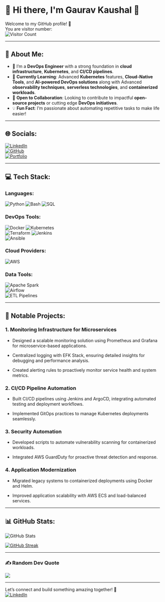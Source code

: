 # 🌟 Hi there, I'm Gaurav Kaushal 👋

Welcome to my GitHub profile! 🚀  
You are visitor number:  
![Visitor Count](https://komarev.com/ghpvc/?username=Gaurav-Kaushal&color=blue&style=flat&abbreviated=true)

---

## 💫 About Me:

- 🔭 I’m a **DevOps Engineer** with a strong foundation in **cloud infrastructure**, **Kubernetes**, and **CI/CD pipelines**.
- 🌱 **Currently Learning**: Advanced **Kubernetes** features, **Cloud-Native Tools**, and **AI-powered DevOps solutions** along with Advanced **observability techniques**, **serverless technologies**, and **containerized workloads**.
- 🤝 **Open to Collaboration**: Looking to contribute to impactful **open-source projects** or cutting edge **DevOps initiatives**.
- 💡 **Fun Fact**: I’m passionate about automating repetitive tasks to make life easier!

---

## 🌐 Socials:

[![LinkedIn](https://img.shields.io/badge/LinkedIn-%230077B5.svg?logo=linkedin&logoColor=white)](https://www.linkedin.com/in/gauravkaushal1996/)  
[![GitHub](https://img.shields.io/badge/GitHub-181717?logo=github&logoColor=white)](https://github.com/Gaurav-Kaushal)  
[![Portfolio](https://img.shields.io/badge/Portfolio-%23000000.svg?logo=firefox&logoColor=white)](#In-Progress)

---

## 💻 Tech Stack:

### Languages:

![Python](https://img.shields.io/badge/python-%2314354C.svg?style=for-the-badge&logo=python&logoColor=white) ![Bash](https://img.shields.io/badge/bash-%23121011.svg?style=for-the-badge&logo=gnu-bash&logoColor=white) ![SQL](https://img.shields.io/badge/sql-%2307405e.svg?style=for-the-badge&logo=postgresql&logoColor=white)

### DevOps Tools:

![Docker](https://img.shields.io/badge/docker-%230db7ed.svg?style=for-the-badge&logo=docker&logoColor=white) ![Kubernetes](https://img.shields.io/badge/kubernetes-%23326ce5.svg?style=for-the-badge&logo=kubernetes&logoColor=white)  
![Terraform](https://img.shields.io/badge/terraform-%235835CC.svg?style=for-the-badge&logo=terraform&logoColor=white) ![Jenkins](https://img.shields.io/badge/jenkins-%232C5263.svg?style=for-the-badge&logo=jenkins&logoColor=white)  
![Ansible](https://img.shields.io/badge/ansible-%231A1918.svg?style=for-the-badge&logo=ansible&logoColor=white)

### Cloud Providers:

![AWS](https://img.shields.io/badge/AWS-%23FF9900.svg?style=for-the-badge&logo=amazon-aws&logoColor=white)  

### Data Tools:

![Apache Spark](https://img.shields.io/badge/spark-%23E25A1C.svg?style=for-the-badge&logo=apache-spark&logoColor=white)  
![Airflow](https://img.shields.io/badge/airflow-%232C5263.svg?style=for-the-badge&logo=apache-airflow&logoColor=white)  
![ETL Pipelines](https://img.shields.io/badge/etl-%234281c4.svg?style=for-the-badge&logo=logstash&logoColor=white)

---

## 🚀 Notable Projects:

### 1. Monitoring Infrastructure for Microservices

- Designed a scalable monitoring solution using Prometheus and Grafana for microservice-based applications.

- Centralized logging with EFK Stack, ensuring detailed insights for debugging and performance analysis.

- Created alerting rules to proactively monitor service health and system metrics.

### 2. CI/CD Pipeline Automation

- Built CI/CD pipelines using Jenkins and ArgoCD, integrating automated testing and deployment workflows.

- Implemented GitOps practices to manage Kubernetes deployments seamlessly.

### 3. Security Automation

- Developed scripts to automate vulnerability scanning for containerized workloads.

- Integrated AWS GuardDuty for proactive threat detection and response.

### 4. Application Modernization

- Migrated legacy systems to containerized deployments using Docker and Helm.

- Improved application scalability with AWS ECS and load-balanced services.

---

## 📊 GitHub Stats:

![GitHub Stats](https://github-readme-stats.vercel.app/api?username=Gaurav-Kaushal&theme=radical&show_icons=true&hide_border=true&count_private=true)  

[![GitHub Streak](https://github-readme-streak-stats.herokuapp.com?user=Gaurav-Kaushal&theme=dark)](https://git.io/streak-stats)




---

### ✍️ Random Dev Quote

![](https://quotes-github-readme.vercel.app/api?type=horizontal&theme=radical)

---

Let’s connect and build something amazing together! 🌟  
[![LinkedIn](https://img.shields.io/badge/LinkedIn-%230077B5.svg?logo=linkedin&logoColor=white)](https://linkedin.com/in/gauravkaushal1996)
